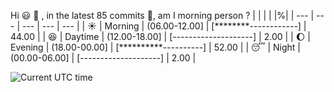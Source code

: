 Hi :smiley: :wave:   , in the latest 85 commits :bug:, am I morning person ?
| | | | |%|
| --- | --- | --- | --- | --- |
| :sunny: | Morning | (06.00-12.00] | [********------------] | 44.00 |
| :satisfied: | Daytime | (12.00-18.00] | [--------------------] | 2.00 |
| :moon: | Evening | (18.00-00.00] | [**********----------] | 52.00 |
| :sleeping: | Night | (00.00-06.00] | [--------------------] | 2.00 |

![Current UTC time](https://jojoee.jojoee.com/api/utcnowgif?utcnow)
